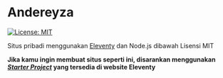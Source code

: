 
# Andereyza

[![License: MIT](https://img.shields.io/badge/License-MIT-blue.svg)](https://opensource.org/licenses/MIT)

Situs pribadi menggunakan [Eleventy](https://www.11ty.dev/) dan Node.js
dibawah Lisensi MIT

**Jika kamu ingin membuat situs seperti ini, disarankan menggunakan [*Starter Project*](https://www.11ty.dev/docs/starter/) yang tersedia di website Eleventy**


